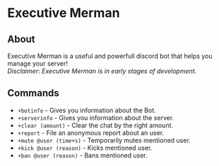 # Executive Merman

## About
Executive Merman is a useful and powerfull discord bot that helps you manage your server!
<br>
*Disclaimer: Executive Merman is in early stages of development.*
<br>
## Commands
- `+botinfo` - Gives you information about the Bot.
- `+serverinfo` - Gives you information about the server.
- `+clear (amount)` - Clear the chat by the right amount.
- `+report` - File an anonymous report about an user.
- `+mute @user (time+s)` - Temporarily mutes mentioned user.
- `+kick @user (reason)` - Kicks mentioned user.
- `+ban @user (reason)` - Bans mentioned user.
